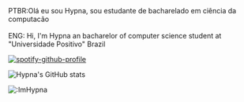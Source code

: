 <div>PTBR:Olá eu sou Hypna, sou estudante de bacharelado em ciência da computacão</div>
<div>
  <br>
ENG: Hi, I'm Hypna an bacharelor of computer science student at "Universidade Positivo" Brazil
</div>


[![spotify-github-profile](https://spotify-github-profile.vercel.app/api/view?uid=22rw4iz4mqfw7o5lmcjjlch6i&cover_image=true&theme=novatorem&show_offline=false&background_color=121212&interchange=false&bar_color=53b14f&bar_color_cover=true)](https://spotify-github-profile.vercel.app/api/view?uid=22rw4iz4mqfw7o5lmcjjlch6i&redirect=true)

![Hypna's GitHub stats](https://github-readme-stats.vercel.app/api?username=ImHypna&show_icons=true&theme=dracula)

![:ImHypna](https://count.getloli.com/get/@:ImHypna?theme=rule34)
